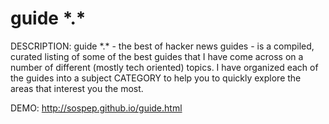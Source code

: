 # guide \*.*

DESCRIPTION: guide \*.* - the best of hacker news guides - is a compiled, curated listing of some of the best guides that I have come across on a number of different (mostly tech oriented) topics. I have organized each of the guides into a subject CATEGORY to help you to quickly explore the areas that interest you the most.

DEMO: http://sospep.github.io/guide.html

